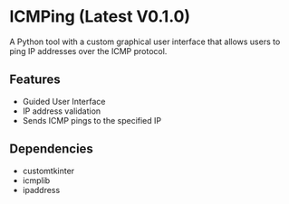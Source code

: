 # ICMPing (Latest V0.1.0)
A Python tool with a custom graphical user interface that allows users to ping IP addresses over the ICMP protocol.

## Features
- Guided User Interface 
- IP address validation
- Sends ICMP pings to the specified IP

## Dependencies
- customtkinter
- icmplib
- ipaddress

